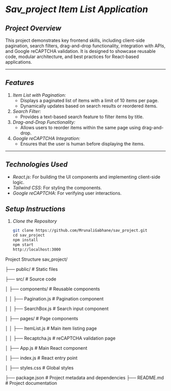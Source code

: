 # _Sav_project Item List Application_

## _Project Overview_

This project demonstrates key frontend skills, including client-side pagination, search filters, drag-and-drop functionality, integration with APIs, and Google reCAPTCHA validation. It is designed to showcase reusable code, modular architecture, and best practices for React-based applications.

---

## _Features_

1. _Item List with Pagination:_
   - Displays a paginated list of items with a limit of 10 items per page.
   - Dynamically updates based on search results or reordered items.
2. _Search Filter:_
   - Provides a text-based search feature to filter items by title.
3. _Drag-and-Drop Functionality:_
   - Allows users to reorder items within the same page using drag-and-drop.
4. _Google reCAPTCHA Integration:_
   - Ensures that the user is human before displaying the items.

---

## _Technologies Used_

- _React.js_: For building the UI components and implementing client-side logic.
- _Tailwind CSS_: For styling the components.
- _Google reCAPTCHA_: For verifying user interactions.

## _Setup Instructions_

1. _Clone the Repository_
   ```bash
   git clone https://github.com/MrunaliGabhane/sav_project.git
   cd sav_project
   npm install
   npm start
   http://localhost:3000
   ```

Project Structure
sav_project/

├── public/ # Static files

├── src/ # Source code

│ ├── components/ # Reusable components

│ │ ├── Pagination.js # Pagination component

│ │ ├── SearchBox.js # Search input component

│ ├── pages/ # Page components

│ │ ├── ItemList.js # Main item listing page

│ │ ├── Recaptcha.js # reCAPTCHA validation page

│ ├── App.js # Main React component

│ ├── index.js # React entry point

│ ├── styles.css # Global styles

├── package.json # Project metadata and dependencies
├── README.md # Project documentation
